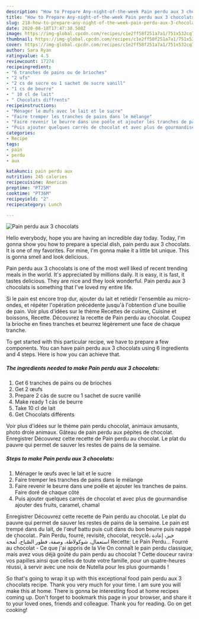 ```yaml
---
description: "How to Prepare Any-night-of-the-week Pain perdu aux 3 chocolats"
title: "How to Prepare Any-night-of-the-week Pain perdu aux 3 chocolats"
slug: 218-how-to-prepare-any-night-of-the-week-pain-perdu-aux-3-chocolats
date: 2020-08-18T17:47:38.508Z
image: https://img-global.cpcdn.com/recipes/c1e2ff58f251a7a1/751x532cq70/pain-perdu-aux-3-chocolats-photo-principale-de-la-recette.jpg
thumbnail: https://img-global.cpcdn.com/recipes/c1e2ff58f251a7a1/751x532cq70/pain-perdu-aux-3-chocolats-photo-principale-de-la-recette.jpg
cover: https://img-global.cpcdn.com/recipes/c1e2ff58f251a7a1/751x532cq70/pain-perdu-aux-3-chocolats-photo-principale-de-la-recette.jpg
author: Sara Ryan
ratingvalue: 4.5
reviewcount: 17274
recipeingredient:
- "6 tranches de pains ou de brioches"
- "2 ufs"
- "2 cs de sucre ou 1 sachet de sucre vanill"
- "1 cs de beurre"
- " 10 cl de lait"
- " Chocolats diffrents"
recipeinstructions:
- "Ménager le œufs avec le lait et le sucre"
- "Faire tremper les tranches de pains dans le mélange"
- "Faire revenir le beurre dans une poêle et ajouter les tranches de pains. Faire doré de chaque côté"
- "Puis ajouter quelques carrés de chocolat et avec plus de gourmandise ajouter des fruits, caramel, chamal"
categories:
- Recipe
tags:
- pain
- perdu
- aux

katakunci: pain perdu aux 
nutrition: 245 calories
recipecuisine: American
preptime: "PT25M"
cooktime: "PT36M"
recipeyield: "2"
recipecategory: Lunch

---
```



![Pain perdu aux 3 chocolats](https://img-global.cpcdn.com/recipes/c1e2ff58f251a7a1/751x532cq70/pain-perdu-aux-3-chocolats-photo-principale-de-la-recette.jpg)

Hello everybody, hope you are having an incredible day today. Today, I'm gonna show you how to prepare a special dish, pain perdu aux 3 chocolats. It is one of my favorites. For mine, I'm gonna make it a little bit unique. This is gonna smell and look delicious.

Pain perdu aux 3 chocolats is one of the most well liked of recent trending meals in the world. It's appreciated by millions daily. It is easy, it is fast, it tastes delicious. They are nice and they look wonderful. Pain perdu aux 3 chocolats is something that I've loved my entire life.

Si le pain est encore trop dur, ajouter du lait et retiédir l&#39;ensemble au micro-ondes, et répéter l&#39;opération précédente jusqu&#39;à l&#39;obtention d&#39;une bouillie de pain. Voir plus d&#39;idées sur le thème Recettes de cuisine, Cuisine et boissons, Recette. Découvrez la recette de Pain perdu au chocolat. Coupez la brioche en fines tranches et beurrez légèrement une face de chaque tranche.


To get started with this particular recipe, we have to prepare a few components. You can have pain perdu aux 3 chocolats using 6 ingredients and 4 steps. Here is how you can achieve that.

<!--inarticleads1-->

##### The ingredients needed to make Pain perdu aux 3 chocolats:

1. Get 6 tranches de pains ou de brioches
1. Get 2 œufs
1. Prepare 2 càs de sucre ou 1 sachet de sucre vanillé
1. Make ready 1 càs de beurre
1. Take  10 cl de lait
1. Get  Chocolats différents


Voir plus d&#39;idées sur le thème pain perdu chocolat, animaux amusants, photo drole animaux. Gâteau de pain perdu aux pépites de chocolat. Enregistrer Découvrez cette recette de Pain perdu au chocolat. Le plat du pauvre qui permet de sauver les restes de pains de la semaine. 

<!--inarticleads2-->

##### Steps to make Pain perdu aux 3 chocolats:

1. Ménager le œufs avec le lait et le sucre
1. Faire tremper les tranches de pains dans le mélange
1. Faire revenir le beurre dans une poêle et ajouter les tranches de pains. Faire doré de chaque côté
1. Puis ajouter quelques carrés de chocolat et avec plus de gourmandise ajouter des fruits, caramel, chamal


Enregistrer Découvrez cette recette de Pain perdu au chocolat. Le plat du pauvre qui permet de sauver les restes de pains de la semaine. Le pain est trempé dans du lait, de l&#39;œuf battu puis cuit dans du bon beurre puis nappé de chocolat.. Pain Perdu, fourré, revisité, chocolat, recyclé، خبز، إعادة استعمال، شوكولاطة، وصفة، فطور الصّباح، لُمجة Recette: Le Pain Perdu… Fourré au chocolat - Ce que j&#39;ai appris de la Vie On connaît le pain perdu classique, mais avez vous déjà goûté du pain perdu au chocolat ? Cette douceur ravira vos papilles ainsi que celles de toute votre famille, pour un quatre-heures réussi, à servir avec une noix de Nutella pour les plus gourmands ! 

So that's going to wrap it up with this exceptional food pain perdu aux 3 chocolats recipe. Thank you very much for your time. I am sure you will make this at home. There is gonna be interesting food at home recipes coming up. Don't forget to bookmark this page in your browser, and share it to your loved ones, friends and colleague. Thank you for reading. Go on get cooking!
